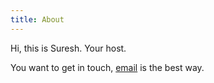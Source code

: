 ```yaml
---
title: About
---
```


Hi, this is Suresh. Your host.


You want to get in touch, [email](mailto:sureshssarda@gmail.com) is the best way.